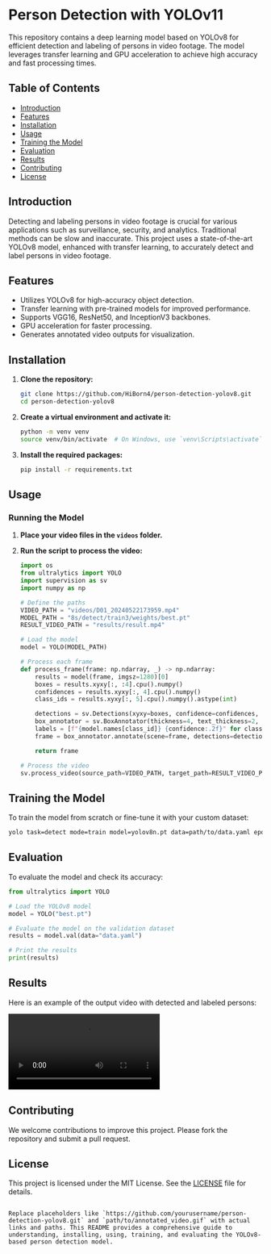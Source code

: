 # Person Detection with YOLOv11

This repository contains a deep learning model based on YOLOv8 for efficient detection and labeling of persons in video footage. The model leverages transfer learning and GPU acceleration to achieve high accuracy and fast processing times.

## Table of Contents
- [Introduction](#introduction)
- [Features](#features)
- [Installation](#installation)
- [Usage](#usage)
- [Training the Model](#training-the-model)
- [Evaluation](#evaluation)
- [Results](#results)
- [Contributing](#contributing)
- [License](#license)

## Introduction
Detecting and labeling persons in video footage is crucial for various applications such as surveillance, security, and analytics. Traditional methods can be slow and inaccurate. This project uses a state-of-the-art YOLOv8 model, enhanced with transfer learning, to accurately detect and label persons in video footage.

## Features
- Utilizes YOLOv8 for high-accuracy object detection.
- Transfer learning with pre-trained models for improved performance.
- Supports VGG16, ResNet50, and InceptionV3 backbones.
- GPU acceleration for faster processing.
- Generates annotated video outputs for visualization.

## Installation
1. **Clone the repository:**
    ```sh
    git clone https://github.com/HiBorn4/person-detection-yolov8.git
    cd person-detection-yolov8
    ```

2. **Create a virtual environment and activate it:**
    ```sh
    python -m venv venv
    source venv/bin/activate  # On Windows, use `venv\Scripts\activate`
    ```

3. **Install the required packages:**
    ```sh
    pip install -r requirements.txt
    ```

## Usage
### Running the Model
1. **Place your video files in the `videos` folder.**

2. **Run the script to process the video:**
    ```python
    import os
    from ultralytics import YOLO
    import supervision as sv
    import numpy as np

    # Define the paths
    VIDEO_PATH = "videos/D01_20240522173959.mp4"
    MODEL_PATH = "8s/detect/train3/weights/best.pt"
    RESULT_VIDEO_PATH = "results/result.mp4"

    # Load the model
    model = YOLO(MODEL_PATH)

    # Process each frame
    def process_frame(frame: np.ndarray, _) -> np.ndarray:
        results = model(frame, imgsz=1280)[0]
        boxes = results.xyxy[:, :4].cpu().numpy()
        confidences = results.xyxy[:, 4].cpu().numpy()
        class_ids = results.xyxy[:, 5].cpu().numpy().astype(int)

        detections = sv.Detections(xyxy=boxes, confidence=confidences, class_id=class_ids)
        box_annotator = sv.BoxAnnotator(thickness=4, text_thickness=2, text_scale=1.5)
        labels = [f"{model.names[class_id]} {confidence:.2f}" for class_id, confidence in zip(class_ids, confidences)]
        frame = box_annotator.annotate(scene=frame, detections=detections, labels=labels)

        return frame

    # Process the video
    sv.process_video(source_path=VIDEO_PATH, target_path=RESULT_VIDEO_PATH, callback=process_frame)
    ```

## Training the Model
To train the model from scratch or fine-tune it with your custom dataset:
```sh
yolo task=detect mode=train model=yolov8n.pt data=path/to/data.yaml epochs=100 imgsz=800 plots=True device=0
```

## Evaluation
To evaluate the model and check its accuracy:
```python
from ultralytics import YOLO

# Load the YOLOv8 model
model = YOLO("best.pt")

# Evaluate the model on the validation dataset
results = model.val(data="data.yaml")

# Print the results
print(results)
```

## Results
Here is an example of the output video with detected and labeled persons:

![Annotated Person Detection](person_detection_demo.avi)

## Contributing
We welcome contributions to improve this project. Please fork the repository and submit a pull request.

## License
This project is licensed under the MIT License. See the [LICENSE](LICENSE) file for details.
```

Replace placeholders like `https://github.com/yourusername/person-detection-yolov8.git` and `path/to/annotated_video.gif` with actual links and paths. This README provides a comprehensive guide to understanding, installing, using, training, and evaluating the YOLOv8-based person detection model.
